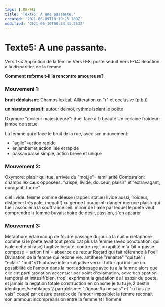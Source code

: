 ```yaml
---
tags: [.RB/FR]
title: 'Texte5: A une passante.'
created: '2021-06-09T10:19:25.189Z'
modified: '2021-06-10T00:34:41.263Z'
---
```


# Texte5: A une passante.

Vers 1-5:  Apparition de la femme
Vers 6-8:  poête séduit
Vers 9-14: Reaction à la disparition de la femme

**Comment reforme t-il la rencontre amoureuse?**

### Mouvement 1:
**bruit déplaisant**: Champs lexical, Alliteration en "r" et occlusive (p,b,t)

**un narateur passif**: autour de moi, rythme isolant le poête

Oxymore "douleur majestueuse": duel face a la beauté
Un certaine froideur: jambe de statue

La femme qui efface le bruit de la rue, avec son mouvement: 
- "agile"=action rapide
- enjambemet action liée et rapide 
- passa=passé simple, action breve et unique

### Mouvement 2:

Oxymore: plaisir qui tue.
arrivée du "moi,je"= familiarité
Comparaion: champs lexicaux opposées: "crispé, livide, douceur, plaisir" et "extravagant, ouragant, facine"

ciel livide: femme comme déesse (rappel: statue)
livide aussi, froideur, distance: très pale, (negatif)
ou germe l'ouragant: danger menace
plaisir qui tue : associer a la souffrance
oeil: miroir de l'ame par lequel le poete veut comprendre la femme
buvais: boire de desir, passion, s'en apparer

### Mouvement 3:

Metaphore éclair=coup de foudre
passage du jour a la nuit = metaphore comme si le poete avait tout perdu cat plus la femme (avec ponctuation: qui isole cette phrase)
fugitive beauté: contre-rejet = rapitité
m'a fait = passé composé = action fini = absence de retour
Regard qui fait réferance à l'oeil
Divination de la femme qui redone vie: antithese "renaitre" "qui tue" / "eclair" "nuit"
v11: phrase intero-négative
verrai: futtur qui indique un possibilité de l'amour dans la mort
addresage avec tu a la femme alors que elle est parti
gradation accentuer par point d'exlamation, adverbes spation-temporel et instesif(bien, trop): exprimant la gradation de l'espoir du poete, et jamais la negation totale
construction en chiasme je tu tu je, 2 destin identiques/semblabes
2 parralelisme: "j'ignore/tu ne sais" et "tu fuis /je vais" coupé par cesure
paradox de l'amour imposible: la femme reconait son ammour: incompréansion entre la femme et l'homme



